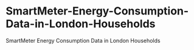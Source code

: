 # SmartMeter-Energy-Consumption-Data-in-London-Households
SmartMeter Energy Consumption Data in London Households
